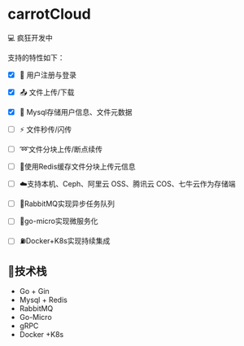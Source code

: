 # carrotCloud

:computer: 疯狂开发中 



支持的特性如下：

- [x] :raising_hand: 用户注册与登录
- [x] :outbox_tray: 文件上传/下载
- [x] :floppy_disk: Mysql存储用户信息、文件元数据
- [ ] :zap: 文件秒传/闪传
- [ ] :loop:文件分块上传/断点续传
- [ ] :card_index:使用Redis缓存文件分块​上传元信息
- [ ] :cloud:支持本机、Ceph、阿里云 OSS、腾讯云 COS、七牛云作为存储端
- [ ] :rocket:RabbitMQ实现异步任务队列
- [ ] :wrench:go-micro实现微服务化
- [ ]  :fuelpump:Docker+K8s实现持续集成



## :hammer:技术栈

- Go + Gin
- Mysql + Redis
- RabbitMQ
- Go-Micro
- gRPC
- Docker +K8s



